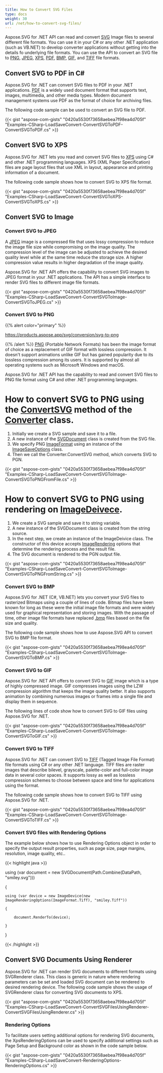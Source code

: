 ```yaml
---
title: How to Convert SVG Files
type: docs
weight: 30
url: /net/how-to-convert-svg-files/
---
```


Aspose.SVG for .NET API can read and convert [SVG](https://wiki.fileformat.com/specification/page-description-language/svg/) Image files to several different file formats. You can use it in your C# or any other .NET application (such as VB.NET) to develop converter applications without getting into the details fo underlying file formats. You can use the API to convert an SVG file to [PNG](https://wiki.fileformat.com/image/png/), [JPEG](https://wiki.fileformat.com/image/jpeg/), [XPS](https://wiki.fileformat.com/specification/page-description-language/xps/), [PDF](https://wiki.fileformat.com/view/pdf/), [BMP](https://wiki.fileformat.com/image/bmp/), [GIF](https://wiki.fileformat.com/image/gif/), and [TIFF](https://wiki.fileformat.com/image/tiff/) file formats.
## **Convert SVG to PDF in C#**
Aspose.SVG for .NET can convert SVG files to PDF in your .NET applications. [PDF](https://wiki.fileformat.com/view/pdf/) is a widely used document format that supports text, images, multimedia, and other media types. Modern document management systems use PDF as the format of choice for archiving files.

The following code sample can be used to convert an SVG file to PDF.

{{< gist "aspose-com-gists" "0420a5530f73658aebea7f98ea4d705f" "Examples-CSharp-LoadSaveConvert-ConvertSVGToPDF-ConvertSVGToPDF.cs" >}}
## **Convert SVG to XPS**
Aspose.SVG for .NET lets you read and convert SVG files to [XPS](https://wiki.fileformat.com/page-description-language/xps/) using C# and other .NET programming languages. XPS (XML Paper Specification) files are page layout files that use XML in layout, appearance and printing information of a document.

The following code sample shows how to convert SVG to XPS file format.

{{< gist "aspose-com-gists" "0420a5530f73658aebea7f98ea4d705f" "Examples-CSharp-LoadSaveConvert-ConvertSVGToXPS-ConvertSVGToXPS.cs" >}}
## **Convert SVG to Image**
### **Convert SVG to JPEG**
A [JPEG](https://wiki.fileformat.com/image/jpeg/) image is a compressed file that uses lossy compression to reduce the image file size while compromising on the image quality. The compression level of the image can be adjusted to achieve the desired quality level while at the same time reduce the storage size. A higher compression value results in higher degradation of the image quality.

Aspose.SVG for .NET API offers the capability to convert SVG images to JPEG format in your .NET applications. The API has a simple interface to render SVG files to different image file formats.

{{< gist "aspose-com-gists" "0420a5530f73658aebea7f98ea4d705f" "Examples-CSharp-LoadSaveConvert-ConvertSVGToImage-ConvertSVGToJPEG.cs" >}}
### **Convert SVG to PNG**
{{% alert color="primary" %}}

https://products.aspose.app/svg/conversion/svg-to-png

{{% /alert %}}
[PNG](https://wiki.fileformat.com/image/png/) (Portable Network Formats) has been the image format of choice as a replacement of GIF format with lossless compression. It doesn't support animations unlike GIF but has gained popularity due to its lossless compression among its users. It is supported by almost all operating systems such as Microsoft Windows and macOS.

Aspose.SVG for .NET API has the capability to read and convert SVG files to PNG file format using C# and other .NET programming languages. 

# **How to convert SVG to PNG using the [ConvertSVG](https://apireference.aspose.com/svg/net/aspose.svg.converters.converter/convertsvg/methods/1) method of the [Converter](https://apireference.aspose.com/svg/net/aspose.svg.converters/converter) class.** 
1. Initially we create a SVG sample and save it to a file.
1. A new instance of the [SVGDocument](https://apireference.aspose.com/svg/net/aspose.svg/svgdocument) class is created from the SVG file.
1. We specify PNG [ImageFormat](https://apireference.aspose.com/svg/net/aspose.svg.rendering.image/imageformat) using an instance of the [ImageSaveOptions](https://apireference.aspose.com/svg/net/aspose.svg.saving/imagesaveoptions) class.
1. Then we call the Converter.ConvertSVG method, which converts SVG to PGN.

{{< gist "aspose-com-gists" "0420a5530f73658aebea7f98ea4d705f" "Examples-CSharp-LoadSaveConvert-ConvertSVGToImage-ConvertSVGToPNGFromFile.cs" >}}

# **How to convert SVG to PNG using rendering on [ImageDeivece](https://apireference.aspose.com/svg/net/aspose.svg.rendering.image/imagedevice).** 
1. We create a SVG sample and save it to string variable.
1. A new instance of the SVGDocument class is created from the string source.
1. In the next step, we create an instance of the ImageDeivice class. The constructor of this device accepts [ImageRendering](https://apireference.aspose.com/svg/net/aspose.svg.rendering.image/imagerenderingoptions) options that determine the rendering process and the result file.
1. The SVG document is rendered to the PGN output file.

{{< gist "aspose-com-gists" "0420a5530f73658aebea7f98ea4d705f" "Examples-CSharp-LoadSaveConvert-ConvertSVGToImage-ConvertSVGToPNGFromString.cs" >}}

### **Convert SVG to BMP**
Aspose.SVG for .NET (C#, VB.NET) lets you convert your SVG files to rasterized Bitmaps using a couple of lines of code. Bitmap files have been known for long as these were the initial image file formats and were widely used for graphical representation and storing images. With the passage of time, other image file formats have replaced [.bmp](https://wiki.fileformat.com/image/bmp/) files based on the file size and quality.

The following code sample shows how to use Aspose.SVG API to convert SVG to BMP file format.

{{< gist "aspose-com-gists" "0420a5530f73658aebea7f98ea4d705f" "Examples-CSharp-LoadSaveConvert-ConvertSVGToImage-ConvertSVGToBMP.cs" >}}
### **Convert SVG to GIF**
Aspose.SVG for .NET API offers to convert SVG to [GIF](https://wiki.fileformat.com/image/gif/) image which is a type of highly compressed image. GIF compresses images using the LZW compression algorithm that keeps the image quality better. It also supports animation by combining numerous images or frames into a single file and display them in sequence.

The following lines of code show how to convert SVG to GIF files using Aspose.SVG for .NET.

{{< gist "aspose-com-gists" "0420a5530f73658aebea7f98ea4d705f" "Examples-CSharp-LoadSaveConvert-ConvertSVGToImage-ConvertSVGToGIF.cs" >}}
### **Convert SVG to TIFF**
Aspose.SVG for .NET can convert SVG to [TIFF](https://wiki.fileformat.com/image/tiff/) (Tagged Image File Format) file formats using C# or any other .NET language. TIFF files are raster images that describe bilevel, grayscale, palette-color and full-color image data in several color spaces. It supports lossy as well as lossless compression schemes to choose between space and time for applications using the format. 

The following code sample shows how to convert SVG to TIFF using Aspose.SVG for .NET.

{{< gist "aspose-com-gists" "0420a5530f73658aebea7f98ea4d705f" "Examples-CSharp-LoadSaveConvert-ConvertSVGToImage-ConvertSVGToTIFF.cs" >}}
### **Convert SVG files with Rendering Options**
The example below shows how to use Rendering Options object in order to specify the output result properties, such as page size, page margins, resolution, image quality, etc..

{{< highlight java >}}

 using (var document = new SVGDocument(Path.Combine(DataPath, "smiley.svg")))

{

    using (var device = new ImageDevice(new ImageRenderingOptions(ImageFormat.Tiff), "smiley.Tiff"))

    {

        document.RenderTo(device);

    }

}

{{< /highlight >}}
## **Convert SVG Documents Using Renderer**
Aspose.SVG for .NET can render SVG documents to different formats using SVGRenderer class. This class is generic in nature where rendering parameters can be set and loaded SVG document can be rendered to desired rendering device. The following code sample shows the usage of SVGRenderer class for converting SVG documents to XPS.

{{< gist "aspose-com-gists" "0420a5530f73658aebea7f98ea4d705f" "Examples-CSharp-LoadSaveConvert-ConvertSVGFilesUsingRenderer-ConvertSVGFilesUsingRenderer.cs" >}}
### **Rendering Options**
To facilitate users setting additional options for rendering SVG documents, the XpsRenderingOptions can be used to specify additional settings such as Page Setup and Background color as shown in the code sample below.

{{< gist "aspose-com-gists" "0420a5530f73658aebea7f98ea4d705f" "Examples-CSharp-LoadSaveConvert-RenderingOptions-RenderingOptions.cs" >}}
